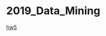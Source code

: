 # 2019_Data_Mining

[hw5](https://nbviewer.jupyter.org/github/smile22091/2019_Data_Mining/blob/master/HW5_Politics/notebook/Politics.ipynb)
